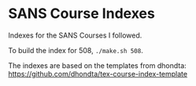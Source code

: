 # SANS Course Indexes

Indexes for the SANS Courses I followed.

To build the index for 508, `./make.sh 508`.

The indexes are based on the templates from dhondta: https://github.com/dhondta/tex-course-index-template